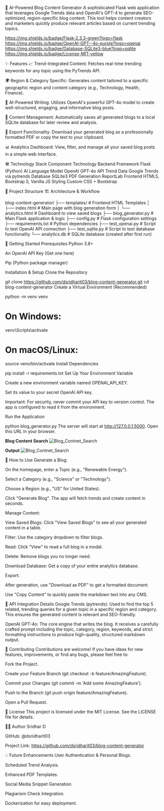 🤖 AI-Powered Blog Content Generator
A sophisticated Flask web application that leverages Google Trends data and OpenAI's GPT-4 to generate SEO-optimized, region-specific blog content. This tool helps content creators and marketers quickly produce relevant articles based on current trending topics.

https://img.shields.io/badge/Flask-2.3.3-green?logo=flask
https://img.shields.io/badge/OpenAI-GPT--4o-purple?logo=openai
https://img.shields.io/badge/Database-SQLite3-blue?logo=sqlite
https://img.shields.io/badge/License-MIT-yellow

✨ Features
📈 Trend-Integrated Content: Fetches real-time trending keywords for any topic using the PyTrends API.

🌍 Region & Category Specific: Generates content tailored to a specific geographic region and content category (e.g., Technology, Health, Finance).

🤖 AI-Powered Writing: Utilizes OpenAI's powerful GPT-4o model to create well-structured, engaging, and informative blog posts.

💾 Content Management: Automatically saves all generated blogs to a local SQLite database for later review and analysis.

📄 Export Functionality: Download your generated blog as a professionally formatted PDF or copy the text to your clipboard.

📊 Analytics Dashboard: View, filter, and manage all your saved blog posts in a simple web interface.



🛠️ Technology Stack
Component	Technology
Backend Framework	Flask (Python)
AI Language Model	OpenAI GPT-4o API
Trend Data	Google Trends via pytrends
Database	SQLite3
PDF Generation	ReportLab
Frontend	HTML5, Bootstrap 5, Vanilla JS
Styling	Custom CSS + Bootstrap

📁 Project Structure
🏗️ Architecture & Workflow

blog-content-generator/
├── templates/                 # Frontend HTML Templates
│   ├── index.html            # Main page with blog generation form
│   └── analytics.html        # Dashboard to view saved blogs
├── blog_generator.py         # Main Flask application & logic
├── config.py                 # Flask configuration settings
├── requirements.txt          # Python dependencies
├── test_openai.py           # Script to test OpenAI API connection
├── test_sqlite.py           # Script to test database functionality
└── analytics.db             # SQLite database (created after first run)

🚀 Getting Started
Prerequisites
Python 3.8+

An OpenAI API Key (Get one here)

Pip (Python package manager)

Installation & Setup
Clone the Repository


git clone https://github.com/dsridharit03/blog-content-generator.git
cd blog-content-generator
Create a Virtual Environment (Recommended)


python -m venv venv
# On Windows:
venv\Scripts\activate
# On macOS/Linux:
source venv/bin/activate
Install Dependencies


pip install -r requirements.txt
Set Up Your Environment Variable

Create a new environment variable named OPENAI_API_KEY.

Set its value to your secret OpenAI API key.

Important: For security, never commit your API key to version control. The app is configured to read it from the environment.

Run the Application


python blog_generator.py
The server will start at http://127.0.0.1:5000. Open this URL in your browser.

**Blog Content Search**
![Blog_Contnet_Search](https://github.com/user-attachments/assets/f7058b05-9370-47c2-96fc-cbd6f20b0f9e)

**Output**
![Blog_Contnet_Search](https://github.com/user-attachments/assets/419cea0f-e73f-4500-b3f3-df0209a4b0a8)



🎯 How to Use
Generate a Blog:

On the homepage, enter a Topic (e.g., "Renewable Energy").

Select a Category (e.g., "Science" or "Technology").

Choose a Region (e.g., "US" for United States).

Click "Generate Blog". The app will fetch trends and create content in seconds.

Manage Content:

View Saved Blogs: Click "View Saved Blogs" to see all your generated content in a table.

Filter: Use the category dropdown to filter blogs.

Read: Click "View" to read a full blog in a modal.

Delete: Remove blogs you no longer need.

Download Database: Get a copy of your entire analytics database.

Export:

After generation, use "Download as PDF" to get a formatted document.

Use "Copy Content" to quickly paste the markdown text into any CMS.

🔧 API Integration Details
Google Trends (pytrends): Used to find the top 5 related, trending queries for a given topic in a specific region and category. This ensures the generated content is relevant and SEO-friendly.

OpenAI GPT-4o: The core engine that writes the blog. It receives a carefully crafted prompt including the topic, category, region, keywords, and strict formatting instructions to produce high-quality, structured markdown output.

🤝 Contributing
Contributions are welcome! If you have ideas for new features, improvements, or find any bugs, please feel free to:

Fork the Project.

Create your Feature Branch (git checkout -b feature/AmazingFeature).

Commit your Changes (git commit -m 'Add some AmazingFeature').

Push to the Branch (git push origin feature/AmazingFeature).

Open a Pull Request.

📜 License
This project is licensed under the MIT License. See the LICENSE file for details.

🙋‍♂️ Author
Sridhar D

GitHub: @dsridharit03

Project Link: https://github.com/dsridharit03/blog-content-generator

💡 Future Enhancements
User Authentication & Personal Blogs.

Scheduled Trend Analysis.

Enhanced PDF Templates.

Social Media Snippet Generation.

Plagiarism Check Integration.

Dockerization for easy deployment.

